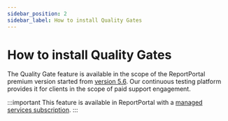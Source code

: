 ```yaml
---
sidebar_position: 2
sidebar_label: How to install Quality Gates
---
```


# How to install Quality Gates

The Quality Gate feature is available in the scope of the ReportPortal premium version started from [version 5.6](https://reportportal.io/releases/5.6.0). Our continuous testing platform provides it for clients in the scope of paid support engagement.

:::important
This feature is available in ReportPortal with a [managed services subscription](https://reportportal.io/pricing/on-premises).
:::
